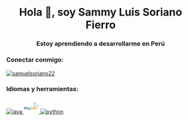 <h1 align="center">Hola 👋, soy Sammy Luis Soriano Fierro</h1>
<h3 align="center">Estoy aprendiendo a desarrollarme en Perú</h3>

<h3 align="left">Conectar conmigo:</h3>
<p align="left">
<a href="https://fb.com/samuelsoriano22" target="blank"><img align="center" src="https:// raw.githubusercontent.com/rahuldkjain/github-profile-readme-generator/master/src/images/icons/Social/facebook.svg" alt="samuelsoriano22" height="30" width="40" /></a >
</p>

<h3 align="left">Idiomas y herramientas:</h3>
<p align="left"> <a href="https://www.java.com" target="_blank" rel="noreferrer"> <img src="https://raw.githubusercontent.com/devicons /devicon/master/icons/java/java-original.svg" alt="java" width="40" height="40"/> </a> <a href="https://www.mysql.com /" target="_blank" rel="noreferrer"> <img src="https://raw.githubusercontent.com/devicons/devicon/master/icons/mysql/mysql-original-wordmark.svg" alt="mysql " width="40" height="40"/> </a> <a href="https://www.python.org" target="_blank" rel="noreferrer"> <img src="https: //crudo.githubusercontent.com/devicons/devicon/master/icons/python/python-original.svg" alt="python" width="40" height="40"/> </a> </p>
